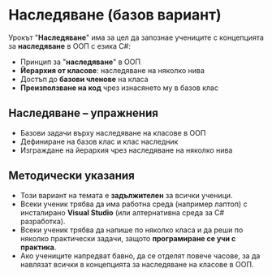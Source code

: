 # Наследяване (базов вариант)

Урокът "**Наследяване**" има за цел да запознае учениците с концепцията за **наследяване** в ООП с езика C#:
  - Принцип за "**наследяване**" в ООП
  - **Йерархия от класове**: наследяване на няколко нива
  - Достъп до **базови членове** на класа
  - **Преизползване на код** чрез изнасянето му в базов клас

## Наследяване – упражнения
  - Базови задачи върху наследяване на класове в ООП
  - Дефиниране на базов клас и клас наследник
  - Изграждане на йерархия чрез наследяване на няколко нива

## Методически указания
  - Този вариант на темата е **задължителен** за всички ученици.
  - Всеки ученик трябва да има работна среда (например лаптоп) с инсталирано **Visual Studio** (или алтернативна среда за C# разработка).
  - Всеки ученик трябва да напише по няколко класа и да реши по няколко практически задачи, защото **програмиране сe учи с практика**.
  - Ако учениците напредват бавно, да се отделят повече часове, за да навлязат всички в концепцията за наследяване на класове в ООП.
